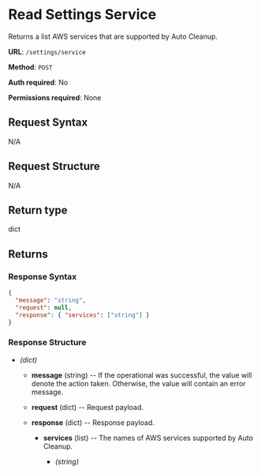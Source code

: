 # Read Settings Service

Returns a list AWS services that are supported by Auto Cleanup.

**URL**: `/settings/service`

**Method**: `POST`

**Auth required**: No

**Permissions required**: None

## Request Syntax

N/A

## Request Structure

N/A

## Return type

dict

## Returns

### Response Syntax

```json
{
  "message": "string",
  "request": null,
  "response": { "services": ["string"] }
}
```

### Response Structure

- _(dict)_

  - **message** (string) -- If the operational was successful, the value will denote the action taken. Otherwise, the value will contain an error message.

  - **request** (dict) -- Request payload.

  - **response** (dict) -- Response payload.

    - **services** (list) -- The names of AWS services supported by Auto Cleanup.

      - _(string)_
